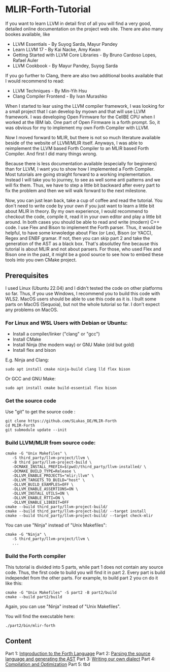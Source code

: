 # MLIR-Forth-Tutorial

If you want to learn LLVM in detail first of all you will find a very good, detailed online documentation on the project web site. There are also many bookes available, like
- LLVM Essentials - By Suyog Sarda, Mayur Pandey
- Learn LLVM 17 - By Kai Nacke, Amy Kwan
- Getting Started with LLVM Core Libraries - By Bruno Cardoso Lopes, Rafael Auler
- LLVM Cookbook - By Mayur Pandey, Suyog Sarda

If you go further to Clang, there are also two additional books available that I would recommend to read:
- LLVM Techniques - By Min-Yih Hsu
- Clang Compiler Frontend - By Ivan Murashko

When I started to lear using the LLVM compiler framework, I was looking for a small project that I can develop by myown and that will use LLVM framework.
I was developing Open Firmware for the CellBE CPU when I worked at the IBM lab. One part of Open Firmware is a forth prompt.
So, it was obvious for my to implement my own Forth Compiler with LLVM.

Now I moved forward to MLIR, but there is not so much literature available beside of the website of LLVM/MLIR itself.
Anyways, I was able to reimplement the LLVM based Forth Compiler to an MLIR based Forth Compiler. And first I did many things wrong.

Because there is less documentation available (especially for beginners) than for LLVM, I want you to show how I implemented a Forth Compiler.
Most tutorials are going straight forward to a working implementation. Instead I will take you to journey, to see as well some anti patterns and we will fix them.
Thus, we have to step a little bit backward after every part to fix the problem and then we will walk forward to the next milestone.

Now, you can just lean back, take a cup of coffee and read the tutorial. You don't need to write code by your own if you just want to learn a little bit about MLIR in theory.
By my own experience, I would recommend to checkout the code, compile it, read it in your own editor and play a little bit around. In both cases you should be able to read and write (modern) C++ code.
I use Flex and Bison to implement the Forth parser. Thus, it would be helpful, to have some knwoledge about Flex (or Lex), Bison (or YACC), Regex and ENBF gramar.
If not, then you can skip part 2 and take the generation of the AST as a black box. That's absolutley fine because this tutorial is about MLIR and not about parsers.
For those, who used Flex and Bison one in the past, it might be a good source to see how to embed these tools into you own CMake project.

## Prerequisites

I used Linux (Ubuntu 22.04) and I didn't tested the code on other platforms so far. Thus, if you use Windows, I recommend you to build this code with WLS2.
MacOS users should be able to use this code as it is. I built some parts on MacOS (Sequoia), but not the whole tutorial so far. I don't expect any problems on MacOS.

### For Linux and WSL Users with Debian or Ubuntu:

* Install a compiler/linker ("clang" or "gcc")
* Install CMake
* Install Ninja (the modern way) or GNU Make (old but gold)
* Install flex and bison

E.g. Ninja and Clang:
```
sudo apt install cmake ninja-build clang lld flex bison
```

Or GCC and GNU Make:
```
sudo apt install cmake build-essential flex bison
```

### Get the source code

Use "git" to get the source code :
```
git clone https://github.com/SLukas_DE/MLIR-Forth
cd MLIR-Forth
git submodule update --init
```

### Build LLVM/MLIR from source code:

```
cmake -G "Unix Makefiles" \
   -S third_party/llvm-project/llvm \
   -B third_party/llvm-project-build \
   -DCMAKE_INSTALL_PREFIX=$(pwd)/third_party/llvm-installed/ \
   -DCMAKE_BUILD_TYPE=Release \
   -DLLVM_ENABLE_PROJECTS="mlir;llvm" \
   -DLLVM_TARGETS_TO_BUILD="host" \
   -DLLVM_BUILD_EXAMPLES=OFF \
   -DLLVM_ENABLE_ASSERTIONS=ON \
   -DLLVM_INSTALL_UTILS=ON \
   -DLLVM_ENABLE_RTTI=ON \
   -DLLVM_ENABLE_LIBEDIT=OFF
cmake --build third_party/llvm-project-build/
cmake --build third_party/llvm-project-build/ --target install
cmake --build third_party/llvm-project-build/ --target check-mlir
```

You can use "Ninja" instead of "Unix Makefiles":

```
cmake -G "Ninja" \
   -S third_party/llvm-project/llvm \
   ...
```

### Build the Forth compiler

This tutorial is divided into 5 parts, while part 1 does not contain any source code. Thus, the first code to build you will find it in part 2.
Every part is build independet from the other parts. For example, to build part 2 you cn do it like this:

```
cmake -G "Unix Makefiles" -S part2 -B part2/build
cmake --build part2/build
```

Again, you can use "Ninja" instead of "Unix Makefiles".

You will find the executable here:
```
./part2/bin/mlir-forth
```

## Content

Part 1: [Intgroduction to the Forth Language](part1/README.md)
Part 2: [Parsing the source language and generating the AST](part2/README.md)
Part 3: [Writing our own dialect](part3/README.md)
Part 4: [Compilation and Optimization](part4/README.md)
Part 5: tbd
